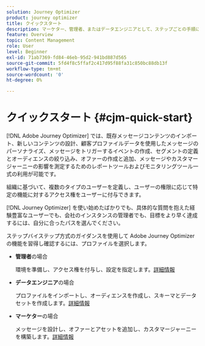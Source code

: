 ```yaml
---
solution: Journey Optimizer
product: journey optimizer
title: クイックスタート
description: マーケター、管理者、またはデータエンジニアとして、ステップごとの手順に従って Adobe Journey Optimizer の機能を学習および確認します.
feature: Overview
topic: Content Management
role: User
level: Beginner
exl-id: 71ab7369-fd84-46eb-95d2-941bd887d565
source-git-commit: 5fd4f8c5ffaf2c417d95f88fa31c850bc88db13f
workflow-type: tm+mt
source-wordcount: '0'
ht-degree: 0%

---
```


# クイックスタート {#cjm-quick-start}

[!DNL Adobe Journey Optimizer] では、既存メッセージコンテンツのインポート、新しいコンテンツの設計、顧客プロファイルデータを使用したメッセージのパーソナライズ、メッセージをトリガーするイベントの作成、セグメントの定義とオーディエンスの絞り込み、オファーの作成と追加、メッセージやカスタマージャーニーの影響を測定するためのレポートツールおよびモニタリングツール一式の利用が可能です。

組織に基づいて、複数のタイプのユーザーを定義し、ユーザーの権限に応じて特定の機能に対するアクセス権をユーザーに付与できます。

[!DNL Journey Optimizer] を使い始めたばかりでも、具体的な質問を抱えた経験豊富なユーザーでも、会社のインスタンスの管理者でも、目標をより早く達成するには、自分に合ったパスを選んでください。

ステップバイステップ方式のガイダンスを使用して Adobe Journey Optimizer の機能を習得し確認するには、プロファイルを選択します。

* **管理者**&#x200B;の場合

   環境を準備し、アクセス権を付与し、設定を指定します。[詳細情報](path/administrator.md)

* **データエンジニア**&#x200B;の場合

   プロファイルをインポートし、オーディエンスを作成し、スキーマとデータセットを作成します。[詳細情報](path/data-engineer.md)

* **マーケター**&#x200B;の場合

   メッセージを設計し、オファーとアセットを追加し、カスタマージャーニーを構築します。[詳細情報](path/marketer.md)
